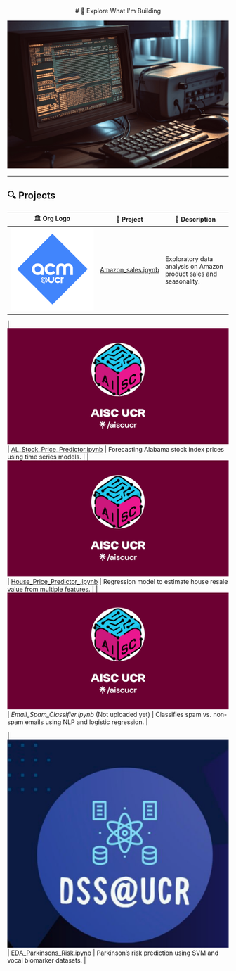 <p align="center">
# 🧠 Explore What I'm Building

<p align="center">
  <img src="computer-screen-with-python-code.png" alt="Coding Setup" width="600"/>
</p>




---

## 🔍 Projects

| 🏛️ Org Logo | 📂 Project | 📝 Description |
|-------------|------------|----------------|
| ![ACM](acm-ucr-logo.webp) | [Amazon_sales.ipynb](./Amazon_sales.ipynb) | Exploratory data analysis on Amazon product sales and seasonality. |

| ![AISC](aiscucr.jpg) | [AL_Stock_Price_Predictor.ipynb](./AL_Stock_Price_Predictor.ipynb) | Forecasting Alabama stock index prices using time series models. |
| ![AISC](aiscucr.jpg) | [House_Price_Predictor_.ipynb](./House_Price_Predictor_.ipynb) | Regression model to estimate house resale value from multiple features. |
| ![AISC](aiscucr.jpg) | *Email_Spam_Classifier.ipynb* (Not uploaded yet) | Classifies spam vs. non-spam emails using NLP and logistic regression. |

| ![DSS](dss.png) | [EDA_Parkinsons_Risk.ipynb](./EDA_Parkinsons_Risk.ipynb) | Parkinson’s risk prediction using SVM and vocal biomarker datasets. |
